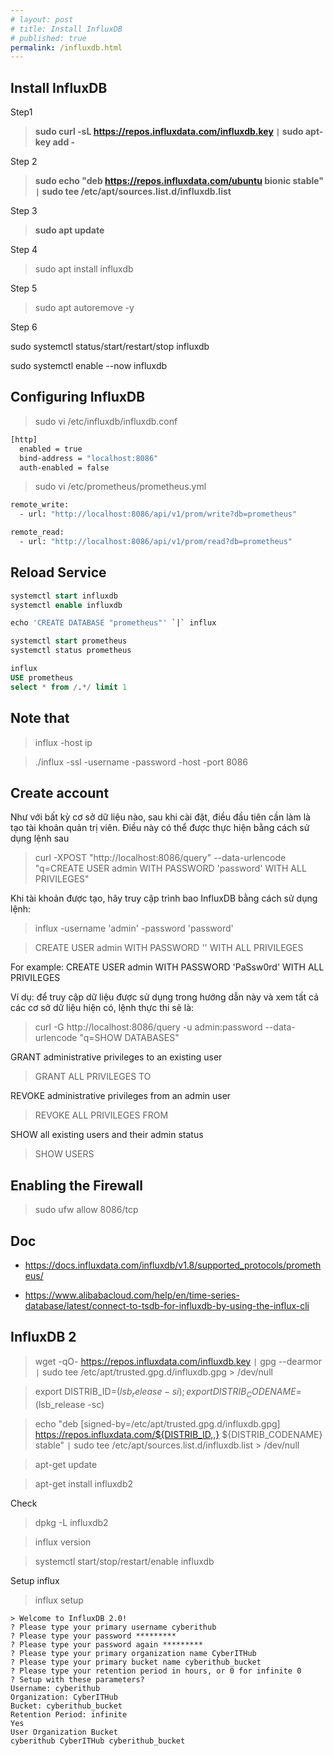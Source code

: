 ```yaml
---
# layout: post
# title: Install InfluxDB
# published: true
permalink: /influxdb.html
---
```


## Install InfluxDB

Step1

> **sudo curl -sL https://repos.influxdata.com/influxdb.key ``|`` sudo apt-key add -**

Step 2

> **sudo echo "deb https://repos.influxdata.com/ubuntu bionic stable" `|` sudo tee /etc/apt/sources.list.d/influxdb.list**

Step 3

> **sudo apt update**

Step 4

> sudo apt install influxdb

Step 5 

> sudo apt autoremove -y

Step 6

sudo systemctl status/start/restart/stop influxdb

sudo systemctl enable --now influxdb


## Configuring InfluxDB

> sudo vi /etc/influxdb/influxdb.conf

```bash
[http]
  enabled = true
  bind-address = "localhost:8086"
  auth-enabled = false
```

> sudo vi /etc/prometheus/prometheus.yml

```bash
remote_write:
  - url: "http://localhost:8086/api/v1/prom/write?db=prometheus"

remote_read:
  - url: "http://localhost:8086/api/v1/prom/read?db=prometheus"
```

## Reload Service

```sql
systemctl start influxdb
systemctl enable influxdb

echo 'CREATE DATABASE "prometheus"' `|` influx

systemctl start prometheus
systemctl status prometheus

influx
USE prometheus
select * from /.*/ limit 1
```

## Note that

> influx -host ip

> ./influx -ssl -username <Username>-password <Password>-host <Domain name>-port 8086

## Create account

Như với bất kỳ cơ sở dữ liệu nào, sau khi cài đặt, điều đầu tiên cần làm là tạo tài khoản quản trị viên. Điều này có thể được thực hiện bằng cách sử dụng lệnh sau

> curl -XPOST "http://localhost:8086/query" --data-urlencode "q=CREATE USER admin WITH PASSWORD 'password' WITH ALL PRIVILEGES"

Khi tài khoản được tạo, hãy truy cập trình bao InfluxDB bằng cách sử dụng lệnh:

> influx -username 'admin' -password 'password'

> CREATE USER admin WITH PASSWORD '<password>' WITH ALL PRIVILEGES

For example: CREATE USER admin WITH PASSWORD 'PaSsw0rd' WITH ALL PRIVILEGES

Ví dụ: để truy cập dữ liệu được sử dụng trong hướng dẫn này và xem tất cả các cơ sở dữ liệu hiện có, lệnh thực thi sẽ là:

> curl -G http://localhost:8086/query -u admin:password --data-urlencode "q=SHOW DATABASES"

GRANT administrative privileges to an existing user

> GRANT ALL PRIVILEGES TO <username>

REVOKE administrative privileges from an admin user

> REVOKE ALL PRIVILEGES FROM <username>

SHOW all existing users and their admin status

> SHOW USERS

## Enabling the Firewall

> sudo ufw allow 8086/tcp

## Doc

- https://docs.influxdata.com/influxdb/v1.8/supported_protocols/prometheus/

- https://www.alibabacloud.com/help/en/time-series-database/latest/connect-to-tsdb-for-influxdb-by-using-the-influx-cli



## InfluxDB 2

> wget -qO- https://repos.influxdata.com/influxdb.key `|` gpg --dearmor `|` sudo tee /etc/apt/trusted.gpg.d/influxdb.gpg > /dev/null

> export DISTRIB_ID=$(lsb_release -si); export DISTRIB_CODENAME=$(lsb_release -sc)

> echo "deb [signed-by=/etc/apt/trusted.gpg.d/influxdb.gpg] https://repos.influxdata.com/${DISTRIB_ID,,} ${DISTRIB_CODENAME} stable" `|` sudo tee /etc/apt/sources.list.d/influxdb.list > /dev/null

> apt-get update

> apt-get install influxdb2

Check

> dpkg -L influxdb2

> influx version

> systemctl start/stop/restart/enable influxdb

Setup influx 

> influx setup

```context
> Welcome to InfluxDB 2.0!
? Please type your primary username cyberithub
? Please type your password *********
? Please type your password again *********
? Please type your primary organization name CyberITHub
? Please type your primary bucket name cyberithub_bucket
? Please type your retention period in hours, or 0 for infinite 0
? Setup with these parameters?
Username: cyberithub
Organization: CyberITHub
Bucket: cyberithub_bucket
Retention Period: infinite
Yes
User Organization Bucket
cyberithub CyberITHub cyberithub_bucket
```

